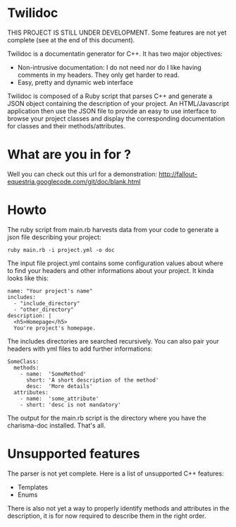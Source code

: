 Twilidoc
========

THIS PROJECT IS STILL UNDER DEVELOPMENT.
Some features are not yet complete (see at the end of this document).

Twilidoc is a documentatin generator for C++. It has two major objectives:
- Non-intrusive documentation: I do not need nor do I like having comments in my headers. They only get harder to read.
- Easy, pretty and dynamic web interface

Twilidoc is composed of a Ruby script that parses C++ and generate a JSON object containing the description of your
project.
An HTML/Javascript application then use the JSON file to provide an easy to use interface to browse your project
classes and display the corresponding documentation for classes and their methods/attributes.

What are you in for ?
==
Well you can check out this url for a demonstration:
http://fallout-equestria.googlecode.com/git/doc/blank.html

Howto
==
The ruby script from main.rb harvests data from your code to generate a json file describing your project:

    ruby main.rb -i project.yml -o doc

The input file project.yml contains some configuration values about where to find your headers and other informations
about your project.
It kinda looks like this:

    name: "Your project's name"
    includes:
      - "include_directory"
      - "other_directory"
    description: |
      <h5>Homepage</h5>
      You're project's homepage.

The includes directories are searched recursively. You can also pair your headers with yml files to add further informations:

    SomeClass:
      methods:
        - name:  'SomeMethod'
          short: 'A short description of the method'
          desc:  'More details'
      attributes:
        - name:  'some_attribute'
        - short: 'desc is not mandatory'
        
The output for the main.rb script is the directory where you have the charisma-doc installed.
That's all.

Unsupported features
==
The parser is not yet complete. Here is a list of unsupported C++ features:
- Templates
- Enums

There is also not yet a way to properly identify methods and attributes in the description, it is for now required to
describe them in the right order.
